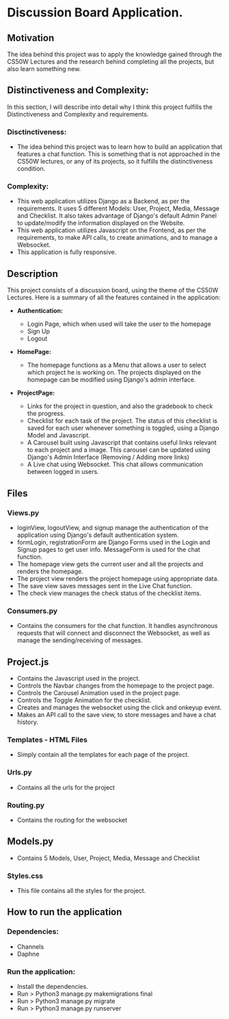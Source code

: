 # Discussion Board Application.

## Motivation
The idea behind this project was to apply the knowledge gained through the CS50W Lectures and the research behind completing all the projects, but also learn something new.

 ## Distinctiveness and Complexity:
   In this section, I will describe into detail why I think this project fulfills the Distinctiveness and Complexity and requirements.
   ### Disctinctiveness:
   - The idea behind this project was to learn how to build an application that features a chat function. This is something that is not approached in the CS50W lectures, or any of its projects, so it fulfills the distinctiveness condition.
   ### Complexity:
   - This web application utilizes Django as a Backend, as per the requirements. It uses 5 different Models: User, Project, Media, Message and Checklist. It also takes advantage of Django's default Admin Panel to update/modify the information displayed on the Website.
   - This web application utilizes Javascript on the Frontend, as per the requirements, to make API calls, to create animations, and to manage a Websocket.
   - This application is fully responsive.

## Description
This project consists of a discussion board, using the theme of the CS50W Lectures.
Here is a summary of all the features contained in the application:

- **Authentication:**
  - Login Page, which when used will take the user to the homepage
  - Sign Up
  - Logout
    
- **HomePage:**
  - The homepage functions as a Menu that allows a user to select which project he is working on. The projects displayed on the homepage can be modified using Django's admin interface.
    
- **ProjectPage:**
  - Links for the project in question, and also the gradebook to check the progress.
  - Checklist for each task of the project. The status of this checklist is saved for each user whenever something is toggled, using a Django Model and Javascript.
  - A Carousel built using Javascript that contains useful links relevant to each project and a image. This carousel can be updated using Django's Admin Interface (Removing / Adding more links)
  - A Live chat using Websocket. This chat allows communication between logged in users.
    
## Files 

### Views.py
- loginView, logoutView, and signup manage the authentication of the application using Django's default authentication system.
- formLogin, registrationForm are Django Forms used in the Login and Signup pages to get user info. MessageForm is used for the chat function.
- The homepage view gets the current user and all the projects and renders the homepage.
- The project view renders the project homepage using appropriate data.
- The save view saves messages sent in the Live Chat function.
- The check view manages the check status of the checklist items.

### Consumers.py
- Contains the consumers for the chat function. It handles asynchronous requests that will connect and disconnect the Websocket, as well as manage the sending/receiving of messages.

## Project.js
- Contains the Javascript used in the project.
- Controls the Navbar changes from the homepage to the project page.
- Controls the Carousel Animation used in the project page.
- Controls the Toggle Animation for the checklist.
- Creates and manages the websocket using the click and onkeyup event.
- Makes an API call to the save view, to store messages and have a chat history.

### Templates - HTML Files
- Simply contain all the templates for each page of the project.

### Urls.py
- Contains all the urls for the project

### Routing.py
- Contains the routing for the websocket

## Models.py
- Contains 5 Models, User, Project, Media, Message and Checklist

### Styles.css
- This file contains all the styles for the project.

## How to run the application

### Dependencies:
 - Channels
 - Daphne
 
### Run the application:
- Install the dependencies.
- Run > Python3 manage.py makemigrations final
- Run > Python3 manage.py migrate
- Run > Python3 manage.py runserver
